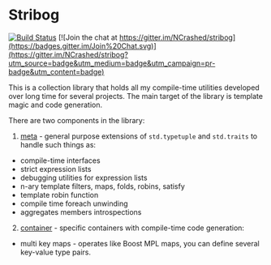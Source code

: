 # Stribog 

[![Build Status](https://travis-ci.org/NCrashed/stribog.svg?branch=master)](https://travis-ci.org/NCrashed/stribog)
[![Join the chat at https://gitter.im/NCrashed/stribog](https://badges.gitter.im/Join%20Chat.svg)](https://gitter.im/NCrashed/stribog?utm_source=badge&utm_medium=badge&utm_campaign=pr-badge&utm_content=badge)

This is a collection library that holds all my compile-time utilities developed over long time for several projects. The main target of the library is template magic and code generation.

There are two components in the library:

1. [meta](source/meta) - general purpose extensions of `std.typetuple` and `std.traits` to handle such things as:

  * compile-time interfaces
  * strict expression lists
  * debugging utilities for expression lists
  * n-ary template filters, maps, folds, robins, satisfy
  * template robin function
  * compile time foreach unwinding
  * aggregates members introspections

2. [container](source/container) - specific containers with compile-time code generation:

  * multi key maps - operates like Boost MPL maps, you can define several key-value type pairs.
